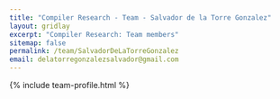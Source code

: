 ```yaml
---
title: "Compiler Research - Team - Salvador de la Torre Gonzalez"
layout: gridlay
excerpt: "Compiler Research: Team members"
sitemap: false
permalink: /team/SalvadorDeLaTorreGonzalez
email: delatorregonzalezsalvador@gmail.com
---
```


{% include team-profile.html %}